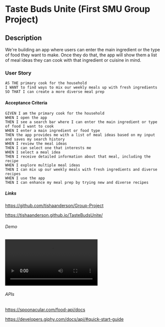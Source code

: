 # Taste Buds Unite (First SMU Group Project)

## Description

We're building an app where users can enter the main ingredient or the type of food they want to make. Once they do that, the app will show them a list of meal ideas they can cook with that ingredient or cuisine in mind.

### User Story

```
AS THE primary cook for the household
I WANT to find ways to mix our weekly meals up with fresh ingredients
SO THAT I can create a more diverse meal prep
```

#### Acceptance Criteria

```
GIVEN I am the primary cook for the household
WHEN I open the app
THEN I see a search bar where I can enter the main ingredient or type of food I want to cook
WHEN I enter a main ingredient or food type
THEN the app provides me with a list of meal ideas based on my input and saves my search history
WHEN I review the meal ideas
THEN I can select one that interests me
WHEN I select a meal idea
THEN I receive detailed information about that meal, including the recipe
WHEN I explore multiple meal ideas
THEN I can mix up our weekly meals with fresh ingredients and diverse recipes
WHEN I use the app
THEN I can enhance my meal prep by trying new and diverse recipes
```


##### Links

https://github.com/tishaanderson/Group-Project

https://tishaanderson.github.io/TasteBudsUnite/



###### Demo

<video src="DeployedProject.mp4" controls title="Title"></video>

###### APIs

https://spoonacular.com/food-api/docs

https://developers.giphy.com/docs/api/#quick-start-guide




